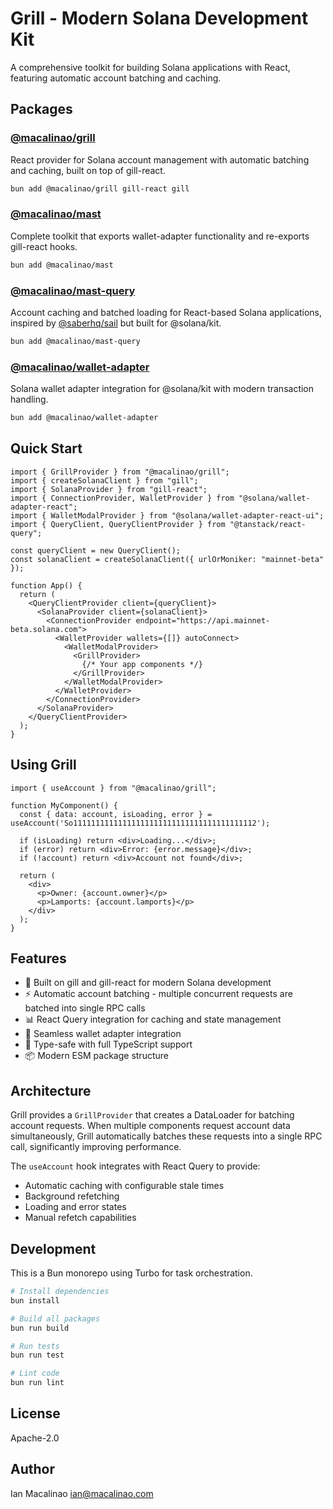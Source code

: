 # Grill - Modern Solana Development Kit

A comprehensive toolkit for building Solana applications with React, featuring automatic account batching and caching.

## Packages

### [@macalinao/grill](./packages/grill)
React provider for Solana account management with automatic batching and caching, built on top of gill-react.

```bash
bun add @macalinao/grill gill-react gill
```

### [@macalinao/mast](./packages/mast)
Complete toolkit that exports wallet-adapter functionality and re-exports gill-react hooks.

```bash
bun add @macalinao/mast
```

### [@macalinao/mast-query](./packages/mast-query)
Account caching and batched loading for React-based Solana applications, inspired by [@saberhq/sail](https://github.com/saber-hq/sail) but built for @solana/kit.

```bash
bun add @macalinao/mast-query
```

### [@macalinao/wallet-adapter](./packages/wallet-adapter)
Solana wallet adapter integration for @solana/kit with modern transaction handling.

```bash
bun add @macalinao/wallet-adapter
```

## Quick Start

```tsx
import { GrillProvider } from "@macalinao/grill";
import { createSolanaClient } from "gill";
import { SolanaProvider } from "gill-react";
import { ConnectionProvider, WalletProvider } from "@solana/wallet-adapter-react";
import { WalletModalProvider } from "@solana/wallet-adapter-react-ui";
import { QueryClient, QueryClientProvider } from "@tanstack/react-query";

const queryClient = new QueryClient();
const solanaClient = createSolanaClient({ urlOrMoniker: "mainnet-beta" });

function App() {
  return (
    <QueryClientProvider client={queryClient}>
      <SolanaProvider client={solanaClient}>
        <ConnectionProvider endpoint="https://api.mainnet-beta.solana.com">
          <WalletProvider wallets={[]} autoConnect>
            <WalletModalProvider>
              <GrillProvider>
                {/* Your app components */}
              </GrillProvider>
            </WalletModalProvider>
          </WalletProvider>
        </ConnectionProvider>
      </SolanaProvider>
    </QueryClientProvider>
  );
}
```

## Using Grill

```tsx
import { useAccount } from "@macalinao/grill";

function MyComponent() {
  const { data: account, isLoading, error } = useAccount('So11111111111111111111111111111111111111112');

  if (isLoading) return <div>Loading...</div>;
  if (error) return <div>Error: {error.message}</div>;
  if (!account) return <div>Account not found</div>;

  return (
    <div>
      <p>Owner: {account.owner}</p>
      <p>Lamports: {account.lamports}</p>
    </div>
  );
}
```

## Features

- 🚀 Built on gill and gill-react for modern Solana development
- ⚡ Automatic account batching - multiple concurrent requests are batched into single RPC calls
- 📊 React Query integration for caching and state management
- 🔐 Seamless wallet adapter integration
- 🎯 Type-safe with full TypeScript support
- 📦 Modern ESM package structure

## Architecture

Grill provides a `GrillProvider` that creates a DataLoader for batching account requests. When multiple components request account data simultaneously, Grill automatically batches these requests into a single RPC call, significantly improving performance.

The `useAccount` hook integrates with React Query to provide:
- Automatic caching with configurable stale times
- Background refetching
- Loading and error states
- Manual refetch capabilities

## Development

This is a Bun monorepo using Turbo for task orchestration.

```bash
# Install dependencies
bun install

# Build all packages
bun run build

# Run tests
bun run test

# Lint code
bun run lint
```

## License

Apache-2.0

## Author

Ian Macalinao <ian@macalinao.com>